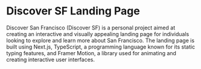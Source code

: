 # Discover SF Landing Page

Discover San Francisco (Discover SF) is a personal project aimed at creating an interactive and visually appealing landing page for individuals looking to explore and learn more about San Francisco. The landing page is built using Next.js, TypeScript, a programming language known for its static typing features, and Framer Motion, a library used for animating and creating interactive user interfaces.
